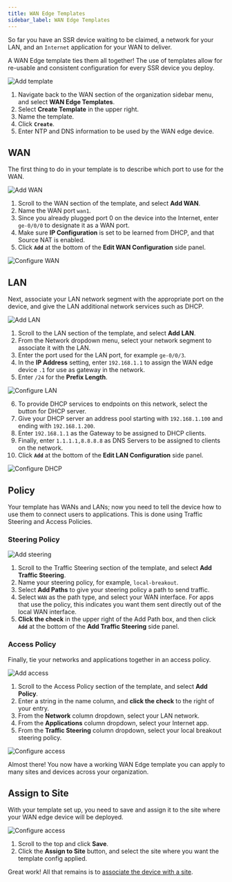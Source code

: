 ```yaml
---
title: WAN Edge Templates
sidebar_label: WAN Edge Templates
---
```


So far you have an SSR device waiting to be claimed, a network for your LAN, and an `Internet` application for your WAN to deliver.

A WAN Edge template ties them all together! The use of templates allow for re-usable and consistent configuration for every SSR device you deploy. 

![Add template](/img/intro_wa_quickstart_5.gif)

1. Navigate back to the WAN section of the organization sidebar menu, and select **WAN Edge Templates**.
2. Select **Create Template** in the upper right.
3. Name the template.
4. Click **`Create`**.
5. Enter NTP and DNS information to be used by the WAN edge device.

## WAN

The first thing to do in your template is to describe which port to use for the WAN.

![Add WAN](/img/intro_wa_quickstart_6.gif)

1. Scroll to the WAN section of the template, and select **Add WAN**.
2. Name the WAN port `wan1`.
3. Since you already plugged port 0 on the device into the Internet, enter `ge-0/0/0` to designate it as a WAN port.
4. Make sure **IP Configuration** is set to be learned from DHCP, and that Source NAT is enabled.
5. Click **`Add`** at the bottom of the **Edit WAN Configuration** side panel.

![Configure WAN](/img/intro_wa_quickstart_7.png)

## LAN

Next, associate your LAN network segment with the appropriate port on the device, and give the LAN additional network services such as DHCP.

![Add LAN](/img/intro_wa_quickstart_8.gif)

1. Scroll to the LAN section of the template, and select **Add LAN**.
2. From the Network dropdown menu, select your network segment to associate it with the LAN.
3. Enter the port used for the LAN port, for example `ge-0/0/3`.
4. In the **IP Address** setting, enter `192.168.1.1` to assign the WAN edge device `.1` for use as gateway in the network.
5. Enter `/24` for the **Prefix Length**.

![Configure LAN](/img/intro_wa_quickstart_9.png)

6. To provide DHCP services to endpoints on this network, select the button for DHCP server.
7. Give your DHCP server an address pool starting with `192.168.1.100` and ending with `192.168.1.200`.
8. Enter `192.168.1.1` as the Gateway to be assigned to DHCP clients.
9. Finally, enter `1.1.1.1,8.8.8.8` as DNS Servers to be assigned to clients on the network.
5. Click **`Add`** at the bottom of the **Edit LAN Configuration** side panel.

![Configure DHCP](/img/intro_wa_quickstart_10.png)

## Policy

Your template has WANs and LANs; now you need to tell the device how to use them to connect users to applications. This is done using Traffic Steering and Access Policies.

### Steering Policy

![Add steering](/img/intro_wa_quickstart_11.gif)

1. Scroll to the Traffic Steering section of the template, and select **Add Traffic Steering**.
2. Name your steering policy, for example, `local-breakout`.
3. Select **Add Paths** to give your steering policy a path to send traffic.
4. Select `WAN` as the path type, and select your WAN interface. For apps that use the policy, this indicates you want them sent directly out of the local WAN interface.
5. **Click the check** in the upper right of the Add Path box, and then click **`Add`** at the bottom of the **Add Traffic Steering** side panel.


### Access Policy

Finally, tie your networks and applications together in an access policy.

![Add access](/img/intro_wa_quickstart_12.gif)

1. Scroll to the Access Policy section of the template, and select **Add Policy**.
2. Enter a string in the name column, and **click the check** to the right of your entry.
3. From the **Network** column dropdown, select your LAN network.
4. From the **Applications** column dropdown, select your Internet app.
5. From the **Traffic Steering** column dropdown, select your local breakout steering policy.

![Configure access](/img/intro_wa_quickstart_13.gif)

Almost there! You now have a working WAN Edge template you can apply to many sites and devices across your organization.

## Assign to Site

With your template set up, you need to save and assign it to the site where your WAN edge device will be deployed.

![Configure access](/img/intro_wa_quickstart_14.gif)

1. Scroll to the top and click **Save**.
2. Click the **Assign to Site** button, and select the site where you want the template config applied.

Great work! All that remains is to [associate the device with a site](intro_wa_quickstart_4_siteassign.md).
